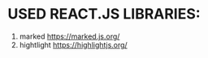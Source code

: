 # USED REACT.JS LIBRARIES:

1. marked <https://marked.js.org/>
2. hightlight <https://highlightjs.org/>